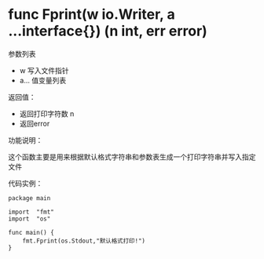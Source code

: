 # func Fprint(w io.Writer, a ...interface{}) (n int, err error)

参数列表

- w 写入文件指针
- a... 值变量列表

返回值：

- 返回打印字符数 n
- 返回error

功能说明：

这个函数主要是用来根据默认格式字符串和参数表生成一个打印字符串并写入指定文件

代码实例：

 	package main
	
	import 	"fmt"
	import  "os"
		
	func main() {
		fmt.Fprint(os.Stdout,"默认格式打印!")
	}
